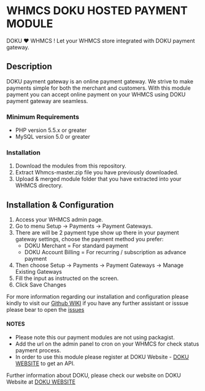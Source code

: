 # WHMCS DOKU HOSTED PAYMENT MODULE #

DOKU ❤️   WHMCS ! Let your WHMCS store integrated with DOKU  payment gateway.

## Description ##

DOKU payment gateway is an online payment gateway. We strive to make payments simple for both the merchant and customers. 
With this module payment you can accept online payment on your WHMCS using DOKU payment gateway are seamless.

### Minimum Requirements ###

- PHP version 5.5.x or greater
- MySQL version 5.0 or greater

### Installation ###

1. Download the modules from this repository.
2. Extract Whmcs-master.zip file you have previously downloaded.
3. Upload & merged module folder that you have extracted into your WHMCS directory.

## Installation & Configuration ##
1. Access your WHMCS admin page.
2. Go to menu Setup -> Payments -> Payment Gateways.
3. There are will be 2 payment type show up there in your payment gateway settings, choose the payment method you prefer:
    - DOKU Merchant = For standard payment
    - DOKU Account Billing = For recurring / subscription as advance payment
4. Then choose Setup -> Payments -> Payment Gateways -> Manage Existing Gateways
5. Fill the input as instructed on the screen. 
6. Click Save Changes

For more information regarding our installation and configuration please kindly to visit our [Github WIKI](https://github.com/PTNUSASATUINTIARTHA-DOKU/WHMCS-DOKU/wiki) if you have any further assistant or isssue please bear to open the [issues](https://github.com/PTNUSASATUINTIARTHA-DOKU/WHMCS-DOKU/issues) 

#### NOTES ####

* Please note this our payment modules are not using packagist.
* Add the url on the admin panel to cron on your WHMCS for check status payment process.
* In order to use this module please register at DOKU Website - [DOKU WEBSITE](http://doku.com/id) to get an API. 

Further information about DOKU, please check our website on  DOKU Website at [DOKU WEBSITE](http://doku.com/id)